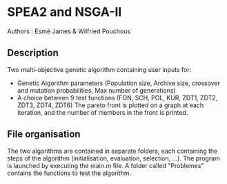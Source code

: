 # SPEA2 and NSGA-II
Authors : Esmé James & Wilfried Pouchous

## Description

Two multi-objective genetic algorithm containing user inputs for:
* Genetic Algorithm parameters (Population size, Archive size, crossover and mutation probabilities, Max number of generations)
* A choice between 9 test functions (FON, SCH, POL, KUR, ZDT1, ZDT2, ZDT3, ZDT4, ZDT6)
The pareto front is plotted on a graph at each iteration, and the number of members in the front is printed.

## File organisation

The two algorithms are contained in separate folders, each containing the steps of the algorithm (initialisation, evaluation, selection, ...).
The program is launched by executing the main.m file.
A folder called "Problemes" contains the functions to test the algorithm.

